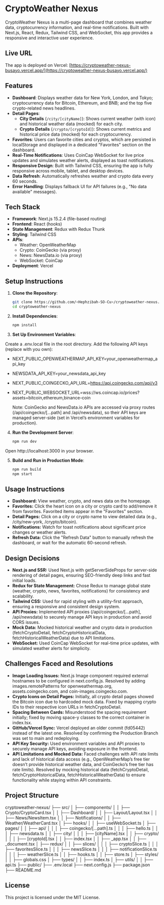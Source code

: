 # CryptoWeather Nexus

CryptoWeather Nexus is a multi-page dashboard that combines weather data, cryptocurrency information, and real-time notifications. Built with Next.js, React, Redux, Tailwind CSS, and WebSocket, this app provides a responsive and interactive user experience.

## Live URL
The app is deployed on Vercel: [https://cryptoweather-nexus-busayo.vercel.app/](https://cryptoweather-nexus-busayo.vercel.app/)

## Features
- **Dashboard**: Displays weather data for New York, London, and Tokyo; cryptocurrency data for Bitcoin, Ethereum, and BNB; and the top five crypto-related news headlines.
- **Detail Pages**:
  - **City Details** (`/city/[cityName]`): Shows current weather (with icon) and historical weather data (mocked) for each city.
  - **Crypto Details** (`/crypto/[cryptoId]`): Shows current metrics and historical price data (mocked) for each cryptocurrency.
- **Favorites**: Users can favorite cities and cryptos, which are persisted in localStorage and displayed in a dedicated "Favorites" section on the dashboard.
- **Real-Time Notifications**: Uses CoinCap WebSocket for live price updates and simulates weather alerts, displayed as toast notifications.
- **Responsive Design**: Built with Tailwind CSS, ensuring the app is fully responsive across mobile, tablet, and desktop devices.
- **Data Refresh**: Automatically refreshes weather and crypto data every 60 seconds.
- **Error Handling**: Displays fallback UI for API failures (e.g., "No data available" messages).

## Tech Stack
- **Framework**: Next.js 15.2.4 (file-based routing)
- **Frontend**: React (hooks)
- **State Management**: Redux with Redux Thunk
- **Styling**: Tailwind CSS
- **APIs**:
  - Weather: OpenWeatherMap
  - Crypto: CoinGecko (via proxy)
  - News: NewsData.io (via proxy)
  - WebSocket: CoinCap
- **Deployment**: Vercel

## Setup Instructions
1. **Clone the Repository**:
   ```bash
   git clone https://github.com/<Hephzibah-SO-Cu>/cryptoweather-nexus.git
   cd cryptoweather-nexus

2. **Install Dependencies**:
    ```bash
    npm install

3. **Set Up Environment Variables**:

  Create a .env.local file in the root directory.
  Add the following API keys (replace with you own):
  - NEXT_PUBLIC_OPENWEATHERMAP_API_KEY=your_openweathermap_api_key
  - NEWSDATA_API_KEY=your_newsdata_api_key
  - NEXT_PUBLIC_COINGECKO_API_URL=https://api.coingecko.com/api/v3
  - NEXT_PUBLIC_WEBSOCKET_URL=wss://ws.coincap.io/prices?assets=bitcoin,ethereum,binance-coin

    Note: CoinGecko and NewsData.io APIs are accessed via proxy routes (/api/coingecko/[...path] and /api/newsdata), so their API keys are managed server-side (set in Vercel’s environment variables for production).

4. **Run the Development Server**:
    ```bash
    npm run dev

Open http://localhost:3000 in your browser.

5. **Build and Run in Production Mode**:
    ```bash
    npm run build
    npm start

## Usage Instructions
- **Dashboard:** View weather, crypto, and news data on the homepage.
- **Favorites:** Click the heart icon on a city or crypto card to add/remove it from favorites. Favorited items appear in the "Favorites" section.
- **Detail Pages:** Click on a city or crypto name to view detailed data (e.g., /city/new-york, /crypto/bitcoin).
- **Notifications:** Watch for toast notifications about significant price changes or weather alerts.
- **Refresh Data:** Click the "Refresh Data" button to manually refresh the dashboard, or wait for the automatic 60-second refresh.


## Design Decisions
- **Next.js and SSR:** Used Next.js with getServerSideProps for server-side rendering of detail pages, ensuring SEO-friendly deep links and fast initial loads.
- **Redux for State Management:** Chose Redux to manage global state (weather, crypto, news, favorites, notifications) for consistency and scalability.
- **Tailwind CSS:** Used for rapid styling with a utility-first approach, ensuring a responsive and consistent design system.
- **API Proxies:** Implemented API proxies (/api/coingecko/[...path], /api/newsdata) to securely manage API keys in production and avoid CORS issues.
- **Mock Data:** Mocked historical weather and crypto data in production (fetchCryptoDetail, fetchCryptoHistoricalData, fetchHistoricalWeatherData) due to API limitations.
- **WebSocket:** Used CoinCap WebSocket for real-time price updates, with simulated weather alerts for simplicity.


## Challenges Faced and Resolutions
- **Image Loading Issues:** Next.js Image component required external hostnames to be configured in next.config.js. Resolved by adding images.remotePatterns for openweathermap.org, assets.coingecko.com, and coin-images.coingecko.com.
- **Crypto Icons on Detail Pages:** Initially, all crypto detail pages showed the Bitcoin icon due to hardcoded mock data. Fixed by mapping crypto IDs to their respective icon URLs in fetchCryptoDetail.
- **Spacing Between Cards:** Misunderstood the spacing requirement initially; fixed by moving space-y classes to the correct container in index.tsx.
- **GitHub/Vercel Sync:** Vercel deployed an older commit (fd05442) instead of the latest one. Resolved by confirming the Production Branch was set to main and redeploying.
- **API Key Security:** Used environment variables and API proxies to securely manage API keys, avoiding exposure in the frontend.
- **API Limitations and Mocked Data:** Faced challenges with API rate limits and lack of historical data access (e.g., OpenWeatherMap’s free tier doesn’t provide historical weather data, and CoinGecko’s free tier has rate limits). Resolved by mocking historical data (fetchCryptoDetail, fetchCryptoHistoricalData, fetchHistoricalWeatherData) to ensure functionality while staying within API constraints.

## Project Structure
cryptoweather-nexus/
├── src/
│   ├── components/
│   │   ├── Crypto/CryptoCard.tsx
│   │   ├── Dashboard/
│   │   ├── Layout/Layout.tsx
│   │   ├── News/NewsItem.tsx
│   │   ├── Notifications/
│   │   ├── Weather/WeatherCard.tsx
│   ├── hooks/
│   │   ├── useWebSocket.ts
│   ├── pages/
│   │   ├── api/
│   │   │   ├── coingecko/[...path].ts
│   │   │   ├── hello.ts
│   │   │   ├── newsdata.ts
│   │   ├── city/
│   │   │   ├── [cityName].tsx
│   │   ├── crypto/
│   │   │   ├── [cryptoId].tsx
│   │   ├── index.tsx
│   │   ├── _app.tsx
│   │   ├── _document.tsx
│   ├── redux/
│   │   ├── slices/
│   │   │   ├── cryptoSlice.ts
│   │   │   ├── favoritesSlice.ts
│   │   │   ├── newsSlice.ts
│   │   │   ├── notificationSlice.ts
│   │   │   ├── weatherSlice.ts
│   │   ├── hooks.ts
│   │   ├── store.ts
│   ├── styles/
│   │   ├── globals.css
│   ├── types/
│   │   ├── index.ts
│   ├── utils/
│   │   ├── api.ts
├── public/
├── .env.local
├── next.config.js
├── package.json
├── README.md

## License
This project is licensed under the MIT License.
